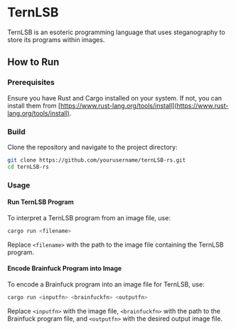 
# TernLSB

TernLSB is an esoteric programming language that uses steganography to store its programs within images.

## How to Run

### Prerequisites

Ensure you have Rust and Cargo installed on your system. If not, you can install them from [https://www.rust-lang.org/tools/install](https://www.rust-lang.org/tools/install).

### Build

Clone the repository and navigate to the project directory:

```bash
git clone https://github.com/yourusername/ternLSB-rs.git
cd ternLSB-rs
```

### Usage

#### Run TernLSB Program

To interpret a TernLSB program from an image file, use:

```bash
cargo run <filename>
```

Replace `<filename>` with the path to the image file containing the TernLSB program.

#### Encode Brainfuck Program into Image

To encode a Brainfuck program into an image file for TernLSB, use:

```bash
cargo run <inputfn> <brainfuckfn> <outputfn>
```

Replace `<inputfn>` with the image file, `<brainfuckfn>` with the path to the Brainfuck program file, and `<outputfn>` with the desired output image file.

